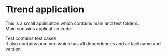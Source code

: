 # Ttrend application




This is a small applicaiton which contains main and test folders.  
Main contains application code.  

Test contains test cases.  
It also contains pom.xml which has all dependences and artfact name and version

